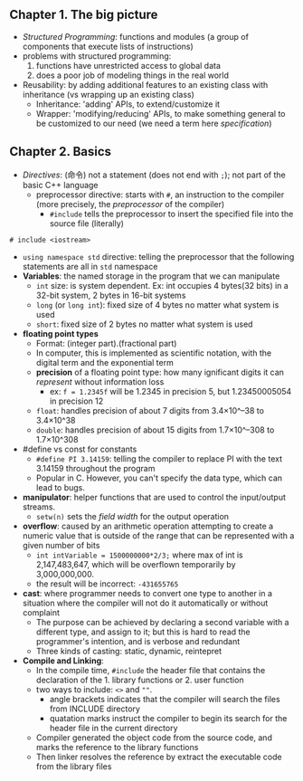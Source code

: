 ## Chapter 1. The big picture
- _Structured Programming_: functions and modules (a group of components that execute lists of instructions)
- problems with structured programming:
  1. functions have unrestricted access to global data
  2. does a poor job of modeling things in the real world
- Reusability: by adding additional features to an existing class with inheritance (vs wrapping up an existing class)
  - Inheritance: 'adding' APIs, to extend/customize it
  - Wrapper: 'modifying/reducing' APIs, to make something general to be customized to our need (we need a term here _specification_)

## Chapter 2. Basics
- _Directives_: (命令) not a statement (does not end with `;`); not part of the basic C++ language
  - preprocessor directive: starts with `#`, an instruction to the compiler (more precisely, the _preprocessor_ of the compiler)
    - `#include` tells the preprocessor to insert the specified file into the source file (literally)
```
# include <iostream>
```
  - `using namespace std` directive: telling the preprocessor that the following statements are all in `std` namespace
- __Variables__: the named storage in the program that we can manipulate
  - `int` size: is system dependent. Ex: int occupies 4 bytes(32 bits) in a 32-bit system, 2 bytes in 16-bit systems
  - `long` (or `long int`): fixed size of 4 bytes no matter what system is used
  - `short`: fixed size of 2 bytes no matter what system is used
- __floating point types__
  - Format: (integer part).(fractional part)
  - In computer, this is implemented as scientific notation, with the digital term and the exponential term
  - __precision__ of a floating point type: how many ignificant digits it can _represent_ without information loss
    - ex: `f = 1.2345f` will be 1.2345 in precision 5, but 1.23450005054 in precision 12
  - `float`: handles precision of about 7 digits from 3.4×10^–38 to 3.4×10^38
  - `double`: handles precision of about 15 digits from 1.7×10^–308 to 1.7×10^308
- #define vs const for constants
  - `#define PI 3.14159`: telling the compiler to replace PI with the text 3.14159 throughout the program
  - Popular in C. However, you can't specify the data type, which can lead to bugs.
- __manipulator__: helper functions that are used to control the input/output streams.
  - `setw(n)` sets the _field width_ for the output operation
- __overflow__: caused by an arithmetic operation attempting to create a numeric value that is outside of the range that can be represented with a given number of bits
  - `int intVariable = 1500000000*2/3;` where max of int is 2,147,483,647, which will be overflown temporarily by 3,000,000,000.
  - the result will be incorrect: `-431655765`
- __cast__: where programmer needs to convert one type to another in a situation where the compiler will not do it automatically or without complaint
  - The purpose can be achieved by declaring a second variable with a different type, and assign to it; but this is hard to read the programmer's intention, and is verbose and redundant
  - Three kinds of casting: static, dynamic, reintepret 
- __Compile and Linking__: 
  - In the compile time, `#include` the header file that contains the declaration of the 1. library functions or 2. user function
  - two ways to include: `<>` and `""`. 
    - angle brackets indicates that the compiler will search the files from  INCLUDE directory
    - quatation marks instruct the compiler to begin its search for the header file in the current directory
  - Compiler generated the object code from the source code, and marks the reference to the library functions
  - Then linker resolves the reference by extract the executable code from the library files

